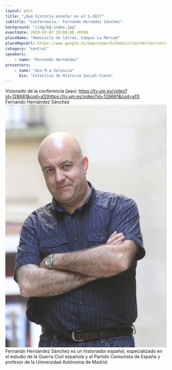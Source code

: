 ```yaml
---
layout: post
title: "¿Qué historia enseñar en el S.XXI?"
subtitle: "Conferencia.- Fernando Hernádez Sánchez"
background: "/img/bg-index.jpg"
eventdate: 2019-02-07 19:00:00 +0100
placeName: "Hemiciclo de letras, Campus La Merced"
placeMapsUrl: https://www.google.es/maps/search/hemiciclos+de+las+letras+campus+de+la+merced/@38.0033889,-1.147865,14z/data=!3m1!4b1?hl=en
category: "central"
speakers:
    - name: "Fernando Hernández"
presenters:
    - name: "Ana M.a Valencia"
      bio: "Colectivo de Historia Social-Cieza"
---
```


Visionado de la conferencia [aquí: https://tv.um.es/video?id=128681&cod=a1](https://tv.um.es/video?id=128681&cod=a11)  
Fernando Hernández Sánchez  
![cartel](/img/posts/fernandohernandezjpeg.jpg)  
Fernando Hernández Sánchez es un historiador español, especializado en el estudio de la Guerra Civil española y el Partido Comunista de España y profesor de la Universidad Autónoma de Madrid.
